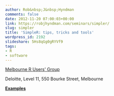 ```yaml
---
author: Rob&nbsp;J&nbsp;Hyndman
comments: false
date: 2012-11-20 07:00:03+00:00
link: https://robjhyndman.com/seminars/simpler/
slug: simpler
title: 'SimpleR: tips, tricks and tools'
wordpress_id: 2192
slideshare: 5Hs8qGg0gRYVf9
tags:
- R
- software
---
```


[Melbourne R Users' Group](http://www.meetup.com/MelbURN-Melbourne-Users-of-R-Network/events/58128072/)

Deloitte, Level 11, 550 Bourke Street, Melbourne

**[Examples](/talks/SimpleR.R)**
